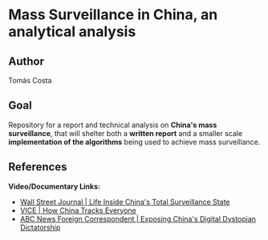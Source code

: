 # Mass Surveillance in China, an analytical analysis
## Author
Tomás Costa

## Goal
Repository for a report and technical analysis on **China's mass surveillance**, that will shelter both a **written report** and a smaller scale **implementation of the algorithms** being used to achieve mass surveillance.

## References

**Video/Documentary Links:**  
 * [Wall Street Journal | Life Inside China's Total Surveillance State](https://www.youtube.com/watch?v=OQ5LnY21Hgc)
 * [VICE | How China Tracks Everyone](https://www.youtube.com/watch?v=CLo3e1Pak-Y)
 * [ABC News Foreign Correspondent | Exposing China's Digital Dystopian Dictatorship](https://www.youtube.com/watch?v=eViswN602_k)
